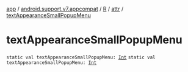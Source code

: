 [app](../../../index.md) / [android.support.v7.appcompat](../../index.md) / [R](../index.md) / [attr](index.md) / [textAppearanceSmallPopupMenu](.)

# textAppearanceSmallPopupMenu

`static val textAppearanceSmallPopupMenu: `[`Int`](https://kotlinlang.org/api/latest/jvm/stdlib/kotlin/-int/index.html)
`static val textAppearanceSmallPopupMenu: `[`Int`](https://kotlinlang.org/api/latest/jvm/stdlib/kotlin/-int/index.html)
